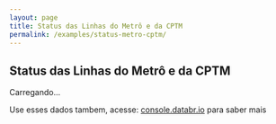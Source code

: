```yaml
---
layout: page
title: Status das Linhas do Metrô e da CPTM
permalink: /examples/status-metro-cptm/
---
```


<h2>Status das Linhas do Metrô e da CPTM</h2>

<div id="lines" style="overflow: hidden; box-">
  Carregando...
</div>

<p>Use esses dados tambem, acesse: <a
href="http://console.databr.io/#!/Trens_e_Metro/get_states_sp_transports_trains_lines">console.databr.io</a>
para saber mais</p>


<script>
$(function() {
  $.get("http://api.databr.io/v1/states/sp/transports/trains/lines")
  .then(function(data){
    return data.lines
  })
  .then(function(lines) {
    var linesUL = $("<ul></ul>")
    linesUL.css({'list-style': 'none', padding: 0, margin: 0});
    var linesLIs = [];
    for(i = 0; i < lines.length; i++) {
      var line = lines[i];
      var lineLI = $("<li></li>").attr({id: line.id});
      var lineName = $("<h3 />").append(line.name);
      var statusMessage = $("<p />").append(line.status.message);
      lineLI.append(lineName);
      lineLI.append(statusMessage);
      lineLI.css({"border-radius": 3,"border": "5px solid " + line.color.hex, margin: 5, padding: 10, "max-width": "33%", float: "left"});
      linesLIs.push(lineLI);
    }
    linesUL.html(linesLIs);
    $("#lines").html(linesUL);
  });
});
</script>
